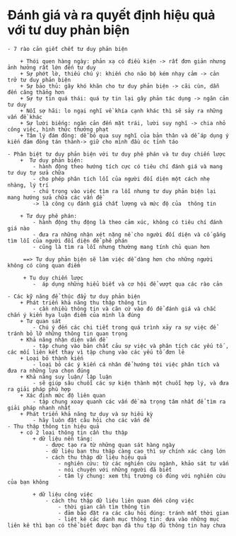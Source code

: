 # Đánh giá và ra quyết định hiệu quả với tư duy phản biện
    - 7 rào cản giết chết tư duy phản biện

        + Thói quen hàng ngày: phản xạ có điều kiện -> rất đơn giản nhưng ảnh hưởng rất lớn đến tư duy
        + Sự phớt lờ, thiếu chú ý: khiến cho não bộ kém nhạy cảm -> cản trở tư duy phản biện
        + Sự bảo thủ: gây khó khăn cho tư duy phản biện -> cãi cùn, dẫn đến căng thẳng hơn
        + Sự tự tin quá thái: quá tự tin lại gây phản tác dụng -> ngăn cản tư duy
        + Nỗi sợ hãi: lo ngại nghĩ về khía cạnh khác thì sẽ sảy ra những vấn đề khác
        + Sự lười biếng: ngăn cản đến mặt trái, lười suy nghĩ -> chia nhỏ công việc, hình thức thưởng phạt
        + Tâm lý đám đông: dễ bỏ qua suy nghĩ của bản thân và dễ áp dụng ý kiến đám đông tán thành-> giữ cho mình đầu óc tỉnh táo

    - Phân biệt tư duy phản biện với tư duy phê phán và tư duy chiến lược
        +  Tư duy phản biện: 
            - hành động theo hướng tích cực có tiêu chí đánh giá và mang tư duy tự sửa chữa
            - cho phép phân tích lỗi của người đối diện một cách nhẹ nhàng, lý trí
            - chú trọng vào việc tìm ra lỗi nhưng tư duy phản biện lại mang hướng sửa chữa các vấn đề
            -> là công cụ đánh giá chất lượng và mức độ của  thông tin

        + Tư duy phê phán:
            - hành động thụ động là theo cảm xúc, không có tiêu chí đánh giá nào
            - đưa ra những nhận xét nặng nề cho người đối diện và cố gắng tìm lỗi của người đối diện để phê phán
            - cũng là tìm ra lỗi nhưng thường mang tính chủ quan hơn

         ==> Tư duy phản biện sẽ làm việc dễ dàng hơn cho những người không có cùng quan điểm

         + Tu duy chiến lược
            -  áp dụng những hiểu biết và cơ hội để vượt qua các rào cản 

    - Các kỹ năng để thúc đẩy tư duy phản biện  
        + Phát triển khả năng thu thập thông tin 
            - cần nhiều thông tin và căn cứ vào đó để đánh giá và chắc chắn ý kiến hya luận điểm của mình là đúng
        + Tư quan sát
            - Chú ý đến các chi tiết trong quá trình xảy ra sự việc để tránh bỏ lỡ những thông tin quan trọng
        + Khả năng nhận diện vấn đề
            - tập chung vào bản chất cảu sự việc và phân tích các yếu tố , các mối liên kết thay vì tập chung vào các yếu tố đơn lẻ
        + Loại bỏ thành kiến 
            - loại bỏ các ý kiến cá nhân để hướng tới việc phân tích và đưa ra những lựa chọn đúng 
        + Khả năng suy luận/ lập luận
            - sẽ giúp sâu chuỗi các sự kiện thành một chuỗi hợp lý, và đưa ra giải pháp phù hợp
        + Xác định mức độ liên quan
            - tập chung xoay quanh các vấn đề mà trọng tâm nhất để tìm ra giải pháp nhanh nhất
        + Phát triển khả năng tư duy và sự hiếu kỳ
            - hãy luôn đặt câu hỏi cho các vấn đề 
    - Thu thập thông tin hiệu quả
        + có 2 loại thông tin cần thu thập
            + dữ liệu nền tảng:
                - được tạo ra từ những quan sát hàng ngày
                - dữ liệu bạn thu thập càng cao thì sự chính xác càng lớn
                - cách thu thập dữ liệu hiệu quả
                    - nghiên cứu: từ các nghiên cứu ngành, khảo sát tư vấn
                    - nói chuyện với những người đã biết
                    - tâm lý chung: xem thị trường có đúng với nghiên cứu của bạn không

            + dữ liệu công việc
                - cách thu thập dữ liệu liên quan đến công việc
                    - thời gian cần tìm thông tin
                    - đảm bảo đặt ra các câu hỏi đúng: tránh mất thời gian 
                    - liệt kê các danh mục thông tin: dựa vào những mục liên kê thì bạn có thể biết được bạn đã thu tập đủ thông tin hay chưa        